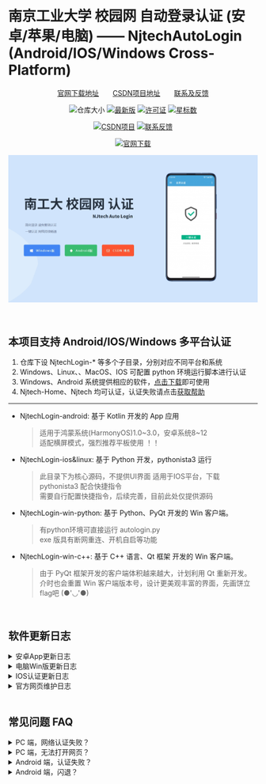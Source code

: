 # 南京工业大学 校园网 自动登录认证 (安卓/苹果/电脑) —— NjtechAutoLogin (Android/IOS/Windows Cross-Platform)

<div align="center">

<!-- 简体中文 | [English](./README.en.md) -->

[官网下载地址][WebSite]&emsp;&emsp;[CSDN项目地址][CsdnPrj]&emsp;&emsp;[联系及反馈][CsdnBlog]

<!-- ![Release Download](https://img.shields.io/github/downloads/AlpHerk/NjtechAutoLogin/total) -->
![仓库大小](https://img.shields.io/github/repo-size/AlpHerk/NjtechAutoLogin?color=5DBD88)
[![最新版](https://img.shields.io/github/v/release/AlpHerk/NjtechAutoLogin)][Latest]
[![许可证](https://img.shields.io/github/license/AlpHerk/NjtechAutoLogin?color=F19D70)](LICENSE)
[![星标数](https://img.shields.io/github/stars/AlpHerk/NjtechAutoLogin?color=DCBC76)][Star]

[![CSDN项目](https://img.shields.io/badge/CSDN-项目地址-blue.svg?color=F0AEA9)][CsdnPrj]
[![联系反馈](https://img.shields.io/badge/联系反馈-昂!无白Herk-blue.svg?color=E18774)][CsdnBlog]

[![官网下载](https://img.shields.io/badge/官网-下载地址-blue.svg?color=00ADEE)][WebSite]

![演示图，能进来都不错了，还想看图 (●'◡'●)](https://github.com/AlpHerk/NjtechAutoLogin/blob/Windows/docs/images/homepage.jpg)

[Star]:     https://github.com/AlpHerk/NjtechAutoLogin/stargazers
[Latest]:   https://github.com/AlpHerk/NjtechAutoLogin/releases/latest
[WebSite]:  https://alpherk.github.io/NjtechAutoLogin/
[CsdnBlog]: https://blog.csdn.net/Alpherkin
[CsdnPrj]:  https://blog.csdn.net/Alpherkin/article/details/120580798
[HomePage]: https://github.com/AlpHerk/NjtechAutoLogin/blob/Windows/docs/images/homepage.jpg

</div><br>


## 本项目支持 Android/IOS/Windows 多平台认证

1. 仓库下设 NjtechLogin-* 等多个子目录，分别对应不同平台和系统
2. Windows、Linux、、MacOS、IOS 可配置 python 环境运行脚本进行认证
3. Windows、Android 系统提供相应的软件，[点击下载][WebSite]即可使用
4. Njtech-Home、Njtech 均可认证，认证失败请点击[获取帮助](#faq)


-------------------------------

- NjtechLogin-android: 基于 Kotlin 开发的 App 应用 
  > 适用于鸿蒙系统(HarmonyOS)1.0~3.0，安卓系统8~12  
  > 适配横屏模式，强烈推荐平板使用 ！！

- NjtechLogin-ios&linux: 基于 Python 开发，pythonista3 运行
  > 此目录下为核心源码，不提供UI界面
  > 适用于IOS平台，下载 pythonista3 配合快捷指令  
  > 需要自行配置快捷指令，后续完善，目前此处仅提供源码  

- NjtechLogin-win-python: 基于 Python、PyQt 开发的 Win 客户端。
  > 有python环境可直接运行 autologin.py  
  > exe 版具有断网重连、开机自启等功能

- NjtechLogin-win-c++: 基于 C++ 语言、Qt 框架 开发的 Win 客户端。  
  > 由于 PyQt 框架开发的客户端体积越来越大，计划利用 Qt 重新开发。  
  > 介时也会重置 Win 客户端版本号，设计更美观丰富的界面，先画饼立flag吧 (●'◡'●)


<br>


## 软件更新日志

<details>
<summary>安卓App更新日志</summary>

V0.0.0 (待修复及待实现)
- [ ] ‌增加账号的自由切换
- [ ] ‌增加快捷键启动服务
- [ ] 增加解锁启动重认证
- [ ] ‌替换透明活动页启动
- [ ] ‌替换全新的动画图标
- [ ] 修复创建页面时地频繁认证
- [ ] 修复平板模式头像显示错误
- [ ] 修复设置Fragment跳转重叠

V1.2.4 (03.14/2022) 
- [x] 适配安卓12(MIUI13闪退问题)

V1.2.1 (01.28/2022)
- [x] ‌优化检查更新地址的解析    

V1.2.0 (12.07/2021)
- [x] ‌增加前台守护服务

V1.1.5 (11.01/2021)
- [x] ‌修复WIFI认证流程及细节
- [x] ‌增加安卓9以下自动连接WIFI特性

V1.1.0 (10.10/2021)
- [x] 优化认证请求处理，提高认证速度
- [x] 修复服务设置数据加载错误

V1.0.0 (09.25/2021)
- [x] ‌实现核心的认证功能
- [x] ‌适配深色与横屏模式

</details>


<details>
<summary>电脑Win版更新日志</summary>

V0.0.0 (待修复及待实现)
- [ ] PyQt写的界面越来越臃肿，计划Qt重写界面
- [ ] 优化开机自启流程，加速软件自启
- [ ] 修复登录窗口阴影缺失
- [ ] 修复单例进程
- [ ] 登录窗口重绘
- [ ] c++重构项目，精简体积
- [ ] 项目重构，版本号重置

V6.1.5 (10.5/2021)
- [x] 美化登录窗口，界面圆角化处理
- [x] 优化启动速度，电脑持续不断网
- [x] 修复异常显示，适配不同分辨率

V6.0.0 (8.30/2021)
- [x] 代码重构，子窗口重写
- [x] 修复图标图片不显示问题

V5.9.0 (6.19/2021)
- [x] 采用双线程，增加登录进度条显示
- [x] 优化登录失败反馈信息，增加重处理进度条

V5.0.0 (6.15/2021)
- [x] 优化请求认证，认证更迅捷
- [x] 增加登录UI，简化登录配置
- [x] 增加联网稳定性，降低认证失败率

</details>


<details>
<summary>IOS认证更新日志</summary>

- [x] 精简python代码(04.11/2021)
- [ ] 创建IOS快捷指令

</details>


<details>
<summary>官方网页维护日志</summary>

- [ ] 补充脚页内容
- [ ] 增加日志更新页内容
- [ ] 增加应用推荐页内容

</details>


<br>


## 常见问题 FAQ <span id="faq"></span>

<details>
<summary>
PC 端，网络认证失败？
</summary>

- ### 认证禁止使用代理，请关闭VPN，游戏加速器等
- 电脑开机优先加载系统组件，认证服务启动较慢，属于正常情况
- 检查开机 WIFI 能否自动连接到 Njtech-Home
- 检查校园网账号是否欠费停机，密码是否正确等
</details>


<details>
<summary>
PC 端，无法打开网页？
</summary>

- ### 检查IP是否有效，重置网络，获取有效IP
- 检查电脑网线接口、网卡驱动是否正常
</details>


<details>
<summary>
Android 端，认证失败？
</summary>

- ### 关闭VPN代理，关闭游戏加速器等 
- 检查账号是否欠费停机，密码是否正确
- 检查手机是否连接到 Njtech-Home
</details>


<details>
<summary>
Android 端，闪退？
</summary>

- 支持安卓8~12版本，过低过高版本可能闪退
- 安卓9具有自动连接wifi等特性，9以上不具有
</details>

